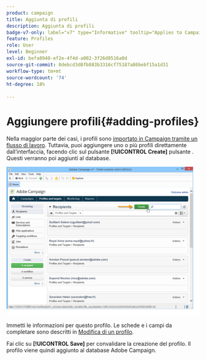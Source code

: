 ```yaml
---
product: campaign
title: Aggiunta di profili
description: Aggiunta di profili
badge-v7-only: label="v7" type="Informative" tooltip="Applies to Campaign Classic v7 only"
feature: Profiles
role: User
level: Beginner
exl-id: befa8948-ef2e-4f4d-a002-3f26d8516a0d
source-git-commit: 8debcd3d8fb883b3316cf75187a86bebf15a1d31
workflow-type: tm+mt
source-wordcount: '74'
ht-degree: 18%

---
```


# Aggiungere profili{#adding-profiles}



Nella maggior parte dei casi, i profili sono [importato in Campaign tramite un flusso di lavoro](../../platform/using/import-export-workflows.md). Tuttavia, puoi aggiungere uno o più profili direttamente dall’interfaccia, facendo clic sul pulsante **[!UICONTROL Create]** pulsante . Questi verranno poi aggiunti al database.

![](assets/s_ncs_user_profile_add.png)

Immetti le informazioni per questo profilo. Le schede e i campi da completare sono descritti in [Modifica di un profilo](../../platform/using/editing-a-profile.md).

Fai clic su **[!UICONTROL Save]** per convalidare la creazione del profilo. Il profilo viene quindi aggiunto al database Adobe Campaign.
